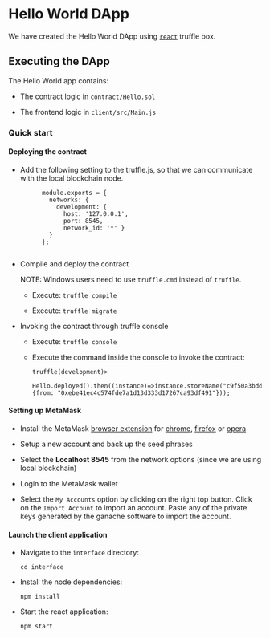 # Hello World DApp

We have created the Hello World DApp using [`react`](https://truffleframework.com/boxes/react) truffle box.


## Executing the DApp 

The Hello World app contains:

* The contract logic in `contract/Hello.sol`

* The frontend logic in  `client/src/Main.js`


### Quick start

#### Deploying the contract


* Add the following setting to the truffle.js, so that we can communicate with the local blockchain node.
   
  ```
        module.exports = { 
          networks: { 
            development: { 
              host: '127.0.0.1', 
              port: 8545, 
              network_id: '*' } 
          } 
        };
        
  ```

* Compile and deploy the contract  

    NOTE: Windows users need to use `truffle.cmd` instead of `truffle`.

  * Execute: `truffle compile`
   
  * Execute: `truffle migrate`
  
* Invoking the contract through truffle console
   
  * Execute: `truffle console`
  
  * Execute the command inside the console to invoke the contract:
  
       ```          
       truffle(development)>  
       
       Hello.deployed().then((instance)=>instance.storeName("c9f50a3bdd2efccb7e34fbd8b42e9675", {from: "0xebe41ec4c574fde7a1d13d333d17267ca93df491"}));
       
       ```

#### Setting up MetaMask

* Install the MetaMask [browser extension](https://metamask.io) for [chrome](https://chrome.google.com/webstore/detail/metamask/nkbihfbeogaeaoehlefnkodbefgpgknn), [firefox](https://addons.mozilla.org/en-US/firefox/addon/ether-metamask/) or [opera](https://addons.opera.com/en/extensions/details/metamask/)

* Setup a new account and back up the seed phrases

* Select the **Localhost 8545** from the network options  (since we are using local blockchain)

* Login to the MetaMask wallet

* Select the `My Accounts` option by clicking on the right top button. Click on the `Import Account` to import an account. Paste any of the private keys generated by the ganache software to import the account.



#### Launch the client application

* Navigate to the `interface` directory:
    
    ```
    cd interface
    
    ```
* Install the node dependencies:
    ```
    npm install

    ```   
* Start the react application:

    ```
    npm start
    ```
    
